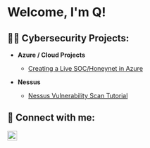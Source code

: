 <h1>Welcome, I'm Q! <br/></h1>

<h2>👨‍💻 Cybersecurity Projects:</h2>

- <b>Azure / Cloud Projects</b>
  - [Creating a Live SOC/Honeynet in Azure](https://github.com/qumvithealee/Cloud-Azure-Soc)

- <b>Nessus</b>
  - [Nessus Vulnerability Scan Tutorial ](https://github.com/qumvithealee/Nessus-Vulnerability)

<h2> 🤳 Connect with me:</h2>

[<img align="left" alt="Qumvithea Lee | LinkedIn" width="22px" src="https://cdn.jsdelivr.net/npm/simple-icons@v3/icons/linkedin.svg" />][linkedin]

[linkedin]: https://linkedin.com/in/qumvithealee

